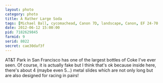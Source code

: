 ```yaml
---
layout: photo
category: photo
title: A Rather Large Soda
tags: [Michael Ball, cycomachead, Canon 7D, landscape, Canon, EF 24-70 f2.8L, SF, ATT, ATT Park, Coke, Cola, Coca Cola, soda, neon, San Francisco, Giants, baseball, stadium, night, bottle, College]
date: 2012-06-12 15:00:00
pid: 7182629845
farmid: 9
serid: 8022
secret: cae30daf3f
---
```



AT&T Park in San Francisco has one of the largest bottles of Coke I've ever seen. Of course, it is actually fake but I think that's ok because inside here, there's about 4 (maybe even 5…) metal slides which are not only long but are also designed for racing in pairs!
